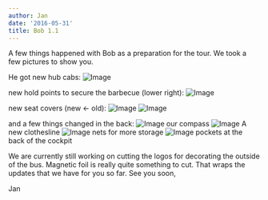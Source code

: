```yaml
---
author: Jan
date: '2016-05-31'
title: Bob 1.1
---
```

A few things happened with Bob as a preparation for the tour. We took a few
pictures to show you.

He got new hub cabs:
![Image](./images/1.jpg)

new hold points to secure the barbecue (lower right):
![Image](./images/2.jpg)

new seat covers (new <- old):
![Image](./images/3.jpg) ![Image](./images/4.jpg)

and a few things changed in the back:
![Image](./images/5.jpg)
our compass
![Image](./images/6.jpg)
A new clothesline
![Image](./images/7.jpg)
nets for more storage
![Image](./images/8.jpg)
pockets at the back of the cockpit

We are currently still working on cutting the logos for decorating the outside
of the bus. Magnetic foil is really quite something to cut.
That wraps the updates that we have for you so far.
See you soon,

Jan
